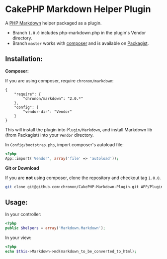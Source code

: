CakePHP Markdown Helper Plugin
==============================

A [PHP Markdown](https://github.com/michelf/php-markdown/) helper packaged as a plugin. 

* Branch `1.0.0` includes php-markdown.php in the plugin's Vendor directory. 
* Branch `master` works with [composer](http://getcomposer.org) and is available on [Packagist](https://packagist.org/). 

Installation:
-------------

**Composer:**

If you are using composer, require `chronon/markdown`:

```
{
    "require": {
        "chronon/markdown": "2.0.*"
    },
	"config": {
        "vendor-dir": "Vendor"
    }
}
```
This will install the plugin into `Plugin/Markdown`, and install Markdown lib (from Packagist) into
your `Vendor` directory.

In `Config/bootstrap.php`, import composer's autoload file:

```php
<?php
App::import('Vendor', array('file' => 'autoload'));
```

**Git or Download**

If you are **not** using composer, clone the repository and checkout tag `1.0.0`.

```sh
git clone git@github.com:chronon/CakePHP-Markdown-Plugin.git APP/Plugin/Markdown
```

Usage:
-----

In your controller: 

```php
<?php
public $helpers = array('Markdown.Markdown');
```

In your view:

```php
<?php
echo $this->Markdown->md(markdown_to_be_converted_to_html);
```

